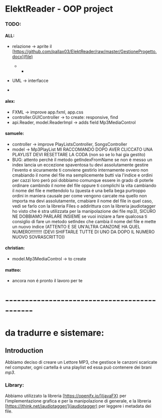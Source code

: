 # ElektReader - OOP project 

### TODO:
#### ALL: 
* relazione -> aprite il [https://github.com/pallax03/ElektReader/raw/master/GestioneProgetto.docx](file)
    * * 

* UML -> interfacce

* 

#### alex:
* FXML -> improve app.fxml, app.css
* controller.GUIController -> to create: responsive, find
* api.Reader, model.ReaderImpl -> adds field Mp3MediaControl 

#### samuele:
* controller -> improve PlayListsController, SongsController
* model -> Mp3PlayList MI RACCOMANDO DOPO AVER CLICCATO UNA PLAYLIST DEVI RESETTARE LA CODA (non so se lo hai gia gestito)
* BUG:
    attento perchè il metodo getIndexFromName se non è messo un index lancia un eccezione spaventosa tu devi assolutamente gestire l'evento e sicuramente ti conviene gestirlo  internamente ovvero non cmabiando il nome del file ma semplicemente butti via l'indice e ordini per cazzi loro però poi dobbiamo comunque essere in grado di poterle ordinare cambindo il nome del file oppure ti complichi la vita cambiando il nome del file e mettendolo tu (questa é una bella bega purtroppo ordini in maniera causale per come vengono carcate ma quello non importa ma devi assolutamente, cmabiare il nome del file in quel caso, vedi se farlo con la libreria Files o addirittura con la libreria jaudiotagger ho visto che è stra utilizzata per la manipolazione dei file mp3), SICURO NE DOBBIAMO PARLARE INSIEME se vuoi iniziare a fare qualcosa ti consiglio di fare un metodo setIndex che cambia il nome del file e mette un nuovo indice (ATTENTO E SE UN'ALTRA CANZONE HA QUEL NUMERO!!!!!!!!! (DEVI SHIFTARLE TUTTE DI UNO DA DOPO IL NUMERO NUOVO SOVRASCRITTO))

#### christian: 
* model.Mp3MediaControl -> to create

#### matteo:
* ancora non é pronto il lavoro per te

# ---------------------------------------------

# da tradurre e sistemare:
## Introduction
Abbiamo deciso di creare un Lettore MP3, che gestisce le canzoni scaricate nel computer,
ogni cartella è una playlist ed essa può contenere dei brani *mp3*.

### Library:
Abbiamo utilizzato la libreria [https://openjfx.io/](javaFX) per l’implementazione grafica e per la manipolazione di generale,
e la libreria [https://jthink.net/jaudiotagger/](jaudiotagger) per leggere i metadata dei file.
